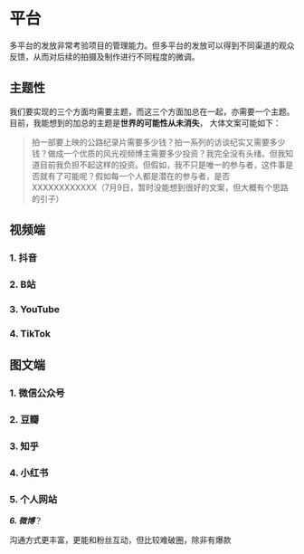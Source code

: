 # 平台

多平台的发放非常考验项目的管理能力。但多平台的发放可以得到不同渠道的观众反馈，从而对后续的拍摄及制作进行不同程度的微调。

## 主题性

我们要实现的三个方面均需要主题，而这三个方面加总在一起，亦需要一个主题。目前，我能想到的加总的主题是**世界的可能性从未消失**， 大体文案可能如下：

> 拍一部要上映的公路纪录片需要多少钱？拍一系列的访谈纪实又需要多少钱？做成一个优质的风光视频博主需要多少投资？我完全没有头绪。但我知道目前我负担不起这样的投资。但假如，我不只是唯一的参与者，这件事是否就有了可能呢？假如每一个人都是潜在的参与者，是否XXXXXXXXXXXX（7月9日，暂时没能想到很好的文案，但大概有个思路的引子）



## 视频端

### 1. 抖音

### 2. B站

### 3. YouTube

### 4. TikTok

## 图文端

### 1. 微信公众号

### 2. 豆瓣

### 3. 知乎

### 4. 小红书

### 5. 个人网站

***6. 微博***？

沟通方式更丰富，更能和粉丝互动，但比较难破圈，除非有爆款









